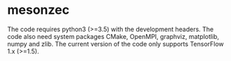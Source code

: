 # mesonzec


The code requires python3 (>=3.5) with the development headers. The code also need system packages CMake, OpenMPI, graphviz, matplotlib, numpy and zlib. The current version of the code only supports TensorFlow 1.x (>=1.5).



